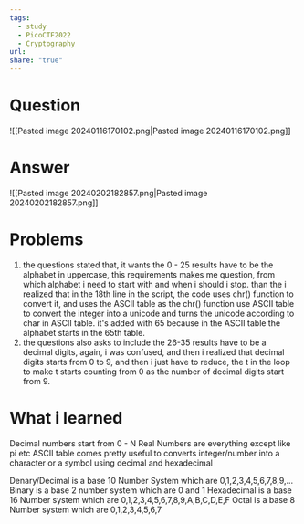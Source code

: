 ```yaml
---
tags:
  - study
  - PicoCTF2022
  - Cryptography
url: 
share: "true"
---
```


# Question 
![[Pasted image 20240116170102.png|Pasted image 20240116170102.png]]

# Answer 
![[Pasted image 20240202182857.png|Pasted image 20240202182857.png]]
# Problems
1. the questions stated that, it wants the 0 - 25 results have to be the alphabet in uppercase, this requirements makes me question, from which alphabet i need to start with and when i should i stop. than the i realized that in the 18th line in the script, the code uses chr() function to convert it, and uses the ASCII table as the chr() function use ASCII table to convert the integer into a unicode and turns the unicode according to char in ASCII table. it's added with 65 because in the ASCII table the alphabet starts in the 65th table. 
2. the questions also asks to include the 26-35 results have to be a decimal digits, again, i was confused, and then i realized that decimal digits starts from 0 to 9, and then i just have to reduce, the t in the loop to make t starts counting from 0 as the number of decimal digits start from 9. 

# What i learned 
Decimal numbers start from 0 - N 
Real Numbers are everything except like pi etc 
ASCII table comes pretty useful to converts integer/number into a character or a symbol using decimal and hexadecimal 

Denary/Decimal is a base 10 Number System
which are 0,1,2,3,4,5,6,7,8,9,…
Binary is a base 2 number system 
which are 0 and 1 
Hexadecimal is a base 16 Number system 
which are 0,1,2,3,4,5,6,7,8,9,A,B,C,D,E,F
Octal is a base 8 Number system
which are 0,1,2,3,4,5,6,7